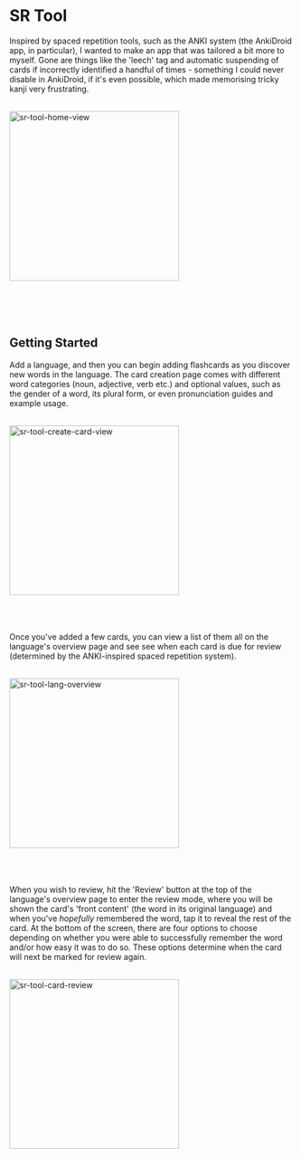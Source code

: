 # SR Tool

Inspired by spaced repetition tools, such as the ANKI system (the AnkiDroid app, in particular), 
I wanted to make an app that was tailored a bit more to myself. Gone are things like the 'leech'
tag and automatic suspending of cards if incorrectly identified a handful of times - something
I could never disable in AnkiDroid, if it's even possible, which made memorising tricky kanji
very frustrating.

<br>
<img width="300" alt="sr-tool-home-view" src="https://github.com/user-attachments/assets/76a14a29-752a-4860-a975-e349540c0d1d" />
<br><br><br><br><br>

## Getting Started

Add a language, and then you can begin adding flashcards as you discover new words in the language. 
The card creation page comes with different word categories (noun, adjective, verb etc.) and optional 
values, such as the gender of a word, its plural form, or even pronunciation guides and example usage.

<br>
<img width="300" alt="sr-tool-create-card-view" src="https://github.com/user-attachments/assets/04e74bbd-accf-46f9-b404-d24cfcc908c2" />
<br><br><br><br>

Once you've added a few cards, you can view a list of them all on the language's overview page and
see see when each card is due for review (determined by the ANKI-inspired spaced repetition system).

<br>
<img width="300" alt="sr-tool-lang-overview" src="https://github.com/user-attachments/assets/b99aef78-22cb-4a38-aa2c-e24bf2bdf8d6" />
<br><br><br><br>

When you wish to review, hit the 'Review' button at the top of the language's overview page to 
enter the review mode, where you will be shown the card's 'front content' (the word in its 
original language) and when you've _hopefully_ remembered the word, tap it to reveal the rest of 
the card. At the bottom of the screen, there are four options to choose depending on whether you 
were able to successfully remember the word and/or how easy it was to do so. These options determine 
when the card will next be marked for review again.

<br>
<img width="300" alt="sr-tool-card-review" src="https://github.com/user-attachments/assets/a461e5d9-e2f7-4f6e-8492-22f3c100b060" />
